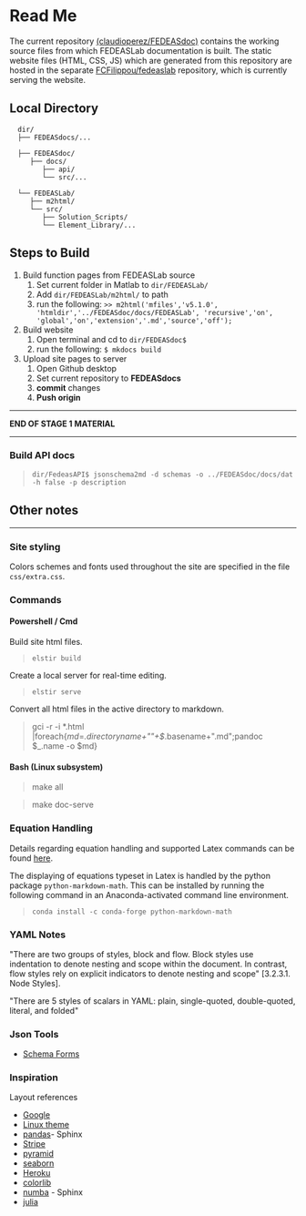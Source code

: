 # Read Me

The current repository [(claudioperez/FEDEASdoc)](https://github.com/claudioperez/FEDEASdocs) contains the working source files from which FEDEASLab documentation is built. The static website files (HTML, CSS, JS) which are generated from this repository are hosted in the separate [FCFilippou/fedeaslab](https://github.com/fcfilippou/fedeaslab) repository, which is currently serving the website.

## Local Directory

      dir/
      ├── FEDEASdocs/...
            
      ├── FEDEASdoc/  
         ├── docs/   
            ├── api/
            └── src/...
   
      └── FEDEASLab/ 
         ├── m2html/       
         └── src/
            ├── Solution_Scripts/   
            └── Element_Library/...

## Steps to Build

1. Build function pages from FEDEASLab source
   1. Set current folder in Matlab to `dir/FEDEASLab/`
   2. Add `dir/FEDEASLab/m2html/` to path
   3. run the following:
      `>> m2html('mfiles','v5.1.0', 'htmldir','../FEDEASdoc/docs/FEDEASLab', 'recursive','on', 'global','on','extension','.md','source','off');`
2. Build website
   1. Open terminal and cd to `dir/FEDEASdoc$`
   2. run the following: `$ mkdocs build`
3. Upload site pages to server
   1. Open Github desktop
   2. Set current repository to **FEDEASdocs**
   3. **commit** changes
   4. **Push origin**

-------------------------

**END OF STAGE 1 MATERIAL**

-------------------------

### Build API docs

>`dir/FedeasAPI$ jsonschema2md -d schemas -o ../FEDEASdoc/docs/dat -h false -p description`

## Other notes

-------


### Site styling

Colors schemes and fonts used throughout the site are specified in the file `css/extra.css`.

### Commands

#### Powershell / Cmd

Build site html files.
> `elstir build`

Create a local server for real-time editing.
> `elstir serve`

Convert all html files in the active directory to markdown.
> gci -r -i *.html |foreach{$md=$_.directoryname+"\"+$_.basename+".md";pandoc $_.name -o $md}

#### Bash (Linux subsystem)

>make all

>make doc-serve

### Equation Handling

Details regarding equation handling and supported Latex commands can be found [here](https://facelessuser.github.io/pymdown-extensions/extensions/arithmatex/).

The displaying of equations typeset in Latex is handled by the python package `python-markdown-math`. This can be installed by running the following command in an Anaconda-activated command line environment.

> `conda install -c conda-forge python-markdown-math`

<!-- [stackoverflow answer](https://stackoverflow.com/questions/27882261/mkdocs-and-mathjax/31926644#31926644) -->

### YAML Notes

"There are two groups of styles, block and flow. Block styles use indentation to denote nesting and scope within the document. In contrast, flow styles rely on explicit indicators to denote nesting and scope" [3.2.3.1. Node Styles].

"There are 5 styles of scalars in YAML: plain, single-quoted, double-quoted, literal, and folded"

### Json Tools

- [Schema Forms](http://schemaform.io/)

### Inspiration

Layout references

- [Google](https://cloud.google.com/apis/design/documentation#checklist)
- [Linux theme](https://mrmierzejewski.com/posts/hugo-theme-console/)
- [pandas](https://pandas.pydata.org/docs/)- Sphinx
- [Stripe](https://stripe.com/docs/api?utm_source=zapier.com&utm_medium=referral&utm_campaign=zapier&utm_source=zapier.com&utm_medium=referral&utm_campaign=zapier)
- [pyramid](https://trypyramid.com/documentation.html)
- [seaborn](https://seaborn.pydata.org/)
- [Heroku](https://devcenter.heroku.com/?utm_source=zapier.com&utm_medium=referral&utm_campaign=zapier) 
- [colorlib](https://colorlib.com/)
- [numba](http://numba.pydata.org/) - Sphinx
- [julia](https://julialang.org/)
